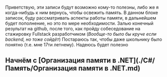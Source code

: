 
Приветствую, эти записи будут возможно кому-то полезны, либо же я когда-нибудь к ним вернусь, чтобы освежить память.
В данном блоке записок, буду рассматривать аспекты работы памяти, в дальнейшем будет пополнение, но это по мере необходимости. 
Залью конечный результат на github, после того, как пройду собеседование на стажировку Fullstack разработчиком (*Вообще-то было бы круче если backend, но тоже сойдёт*)
Постараюсь так, чтобы даже школьнику было понятно (т.е. мне 17ти летнему). Надеюсь будет полезно
[](./Static/zvOlQ2.gif)
## Начнём с [Организация памяти в .NET](./C#/Память/Организация памяти в .NET.md)
